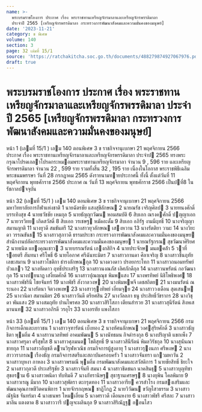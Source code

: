 ```yaml
---
name: >-
  พระบรมราชโองการ ประกาศ เรื่อง พระราชทานเหรียญจักรมาลาและเหรียญจักรพรรดิมาลา
  ประจำปี 2565 [เหรียญจักรพรรดิมาลา กระทรวงการพัฒนาสังคมและความมั่นคงของมนุษย์]
date: '2023-11-21'
category: ข พิเศษ
volume: 140
section: 3
page: 32 เล่มที่ 15/1
source: 'https://ratchakitcha.soc.go.th/documents/488279874927067976.pdf'
draft: true
---
```


# พระบรมราชโองการ ประกาศ เรื่อง พระราชทานเหรียญจักรมาลาและเหรียญจักรพรรดิมาลา ประจำปี 2565 [เหรียญจักรพรรดิมาลา กระทรวงการพัฒนาสังคมและความมั่นคงของมนุษย์]

หน้า 1 (เลมที่ 15/1 ) เลม 140 ตอนพิเศษ 3 ข ราชกิจจานุเบกษา 21 พฤศจิกายน 2566 ประกาศ เรื่อง พระราชทานเหรียญจักรมาลาและเหรียญจักรพรรดิมาลา ประจําป 2565 ทรงพระกรุณาโปรดเกลาโปรดกระหมอมพระราชทานเหรียญจักรมาลา จํานวน 9 , 596 ราย และเหรียญจักรพรรดิมาลา จํานวน 22 , 599 ราย รวมทั้งสิ้น 32 , 195 ราย เนื่องในโอกาส พระราชพิธีเฉลิมพระชนมพรรษา วันที่ 28 กรกฎาคม 2565 ดังรายนามทายประกาศนี้ ทั้งนี้ ตั้งแต่วันที่ 11 พฤศจิกายน พุทธศักราช 2566 ประกาศ ณ วันที่ 13 พฤศจิกายน พุทธศักราช 2566 เป็นปที่8 ในรัชกาลปจจุบัน

หน้า 32 (เลมที่ 15/1 ) เลม 140 ตอนพิเศษ 3 ข ราชกิจจานุเบกษา 21 พฤศจิกายน 2566 มหาวิทยาลัยการกีฬาแห่งชาติ 1 นายฉัตรชัย แสงสุขีลักษณ 2 นายณรัช เจริญศิลป 3 นายทนงศักดิ์ บรรเทิงสุข 4 นายธวัชชัย เหมกุล 5 นายธัญญาวัฒน หอมสมบัติ 6 สิบเอก ณรงคศักดิ์ ปญญาเอก 7 นายวรวิทย เกิดสวัสดิ์ 8 สิบเอก วรเชษฐ หมัดอะดั้ม 9 สิบเอก อภิรัฐ งามมีฤทธิ์ 10 นางจริญญา สมานญาติ 11 นางยุวดี สมขันตรี 12 นางสาวยุวลักษณ เสงหวาน 13 นางรัตติยา วามะ 14 นางวิยะดา วรรณขันธ 15 นางสาวสุภาวดี ธรรมประชา กระทรวงการพัฒนาสังคมและความมั่นคงของมนุษย สํานักงานปลัดกระทรวงการพัฒนาสังคมและความมั่นคงของมนุษย 1 นายณรัฐกรณ สุขวัฒนาศิริยศ 2 นายธนิต แยงคุณเชาว 3 นายบรรณรัตน์ เกงกสิกิจ 4 นายประจักษ มนตคล้ํา 5 วาที่รอยตรี สันทนา ศรีโพธิ์ 6 นายโอภาศ ศรีฉันทะมิตร 7 นางสาวกานดา ศีลาเจริญ 8 นางสาวชื่นฤทัย เลขะสมาน 9 นางสาวโชติกา ธํารงลักษณกุล 10 นางดวงดาว ปรอยกระโทก 11 นางสาวถนอมทรัพย์ บัวแกว 12 นางทัดดาว ฤทธิ์ประเสริฐ 13 นางสาวนงณภัส เลิศภักดีกุล 14 นางสาวนพรัตน์ กอวัฒนากุล 15 นางปยนาฏ เสงี่ยมศักดิ์ 16 นางสาวปุณญณุช พิมพแสง 17 นางพรทิพย์ นิธิโพธิพงศ 18 นางสาวพัชรินี ไชยจันทร์ 19 นางพัชรี สังวาลวงษ 20 นางพิมพพจี เดชสถิตย 21 นางมนรัตน์ ณ ระนอง 22 นางรัตนา จิตวงพงษ 23 นางสาวรุงทิพย์ เอี่ยมจุย 24 นางสาววงเดือน สุดเสนห 25 นางวนิดา สมานมิตร 26 นางสาววันดี ตรียศสิน 27 นางวัลลภา ธนู ประสิทธิ์วัชรากร 28 นางวิชุดา พันแสง 29 นางสมฤทัย ปานไพรศล 30 นางสาวสิริโสภา เตียนสํารวย 31 นางสาวสุนีรัตน์ สิงหเสมานนท 32 นางสาวอภิรดี วรอุไร 33 นางอรทัย แพงโสภา

หน้า 33 (เลมที่ 15/1 ) เลม 140 ตอนพิเศษ 3 ข ราชกิจจานุเบกษา 21 พฤศจิกายน 2566 กรมกิจการเด็กและเยาวชน 1 นางสาวจุฑารัตน์ เบ็งทอง 2 นางทัศนลักษณ วงศสุริยศักดิ์ 3 นางสาวธัญธิตา พุมอิ่ม 4 นางสาวนวลทิพย์ อาคมพัฒน 5 นางนัทธมน กิจดํารงกุล 6 นางปริญาติ แขกเพ็ง 7 นางสาวศรุดา ศรีสุขใส 8 นางสาวศุภมนต โชติสุทธิ์ 9 นางสาวสินีรัตน์ พิมลวิรัชกุล 10 นางสุนันณา ชายกุล 11 นางสาวอัญชลี ดานวิรุฬหวณิช กรมกิจการผู้สูงอายุ 1 นางสาวรุงนภา ศรีพงษ 2 นางสาววราภรณ เรืองธัญ กรมกิจการสตรีและสถาบันครอบครัว 1 นางสาวจันทรา แกวมหาวัน 2 นางสาวบุหงา กาหลง 3 นางสาวพรมณี พุมอิ่ม กรมพัฒนาสังคมและสวัสดิการ 1 นายชัยสิทธิ์ ธิยะใจ 2 นางสาวกุลวดี ประเสริฐชัย 3 นางสาวจันที สมนา 4 นางสาวชิดชนก นาคสินธุ 5 นางสาวบุญทิชา สุขอราม 6 นางสาวพนิดา ทับทิมดี 7 นางภัทรานิษฐ สุธาฐานเศรษฐ 8 นางยุพิน ใคลพิมาย 9 นางสาวเรณู มีมาก 10 นางสาวสุพัตรา ตะกรุดทอง 11 นางสาวอารีย ควรสําโรง กรมสงเสริมและพัฒนาคุณภาพชีวิตคนพิการ 1 นายจักรกฤษณ ชาฎิโกฏ 2 นายวิวัฒน ขวัญไสวธรรม 3 นางสาวณัฐนิช จันทร์มา 4 นางธนพร ใหมเอี่ยม 5 นางศราวดี เดือนหงาย 6 นางสาวพัชรี ศรีสละ 7 นางสาวมาลิน แตงตาด 8 นางสาววารี ปญจะผลินกุล 9 นางสาวสิริณัฏฐ ออนไสว
